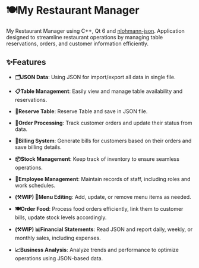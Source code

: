 
# 🍽️My Restaurant Manager

  

My Restaurant Manager using C++, Qt 6 and [nlohmann-json](https://github.com/nlohmann/json). Application designed to streamline restaurant operations by managing table reservations, orders, and customer information efficiently.

  

## ✨Features

-  **🗂️JSON Data**: Using JSON for import/export all data in single file.

-  **📋Table Management**: Easily view and manage table availability and reservations.

-  **📲Reserve Table**: Reserve Table and save in JSON file.

-  **🛒Order Processing**: Track customer orders and update their status from data.

-  **📃Billing System**: Generate bills for customers based on their orders and save billing details.

-  **📦Stock Management**: Keep track of inventory to ensure seamless operations.

-  **👥Employee Management**: Maintain records of staff, including roles and work schedules.

-  **(⚒️WIP) 📖Menu Editing**: Add, update, or remove menu items as needed.

-  **🍽️Order Food**: Process food orders efficiently, link them to customer bills, update stock levels accordingly.

-  **(⚒️WIP) 📊Financial Statements**: Read JSON and report daily, weekly, or monthly sales, including expenses.

-  **📈Business Analysis**: Analyze trends and performance to optimize operations using JSON-based data.
